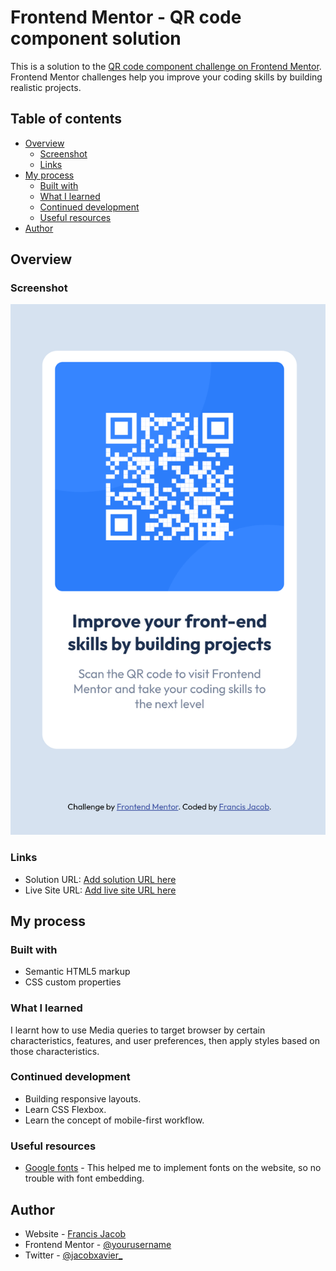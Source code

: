 # Frontend Mentor - QR code component solution

This is a solution to the [QR code component challenge on Frontend Mentor](https://www.frontendmentor.io/challenges/qr-code-component-iux_sIO_H). Frontend Mentor challenges help you improve your coding skills by building realistic projects. 

## Table of contents

- [Overview](#overview)
  - [Screenshot](#screenshot)
  - [Links](#links)
- [My process](#my-process)
  - [Built with](#built-with)
  - [What I learned](#what-i-learned)
  - [Continued development](#continued-development)
  - [Useful resources](#useful-resources)
- [Author](#author)



## Overview

### Screenshot

![](screenshot.jpg)


### Links

- Solution URL: [Add solution URL here](https://your-solution-url.com)
- Live Site URL: [Add live site URL here](https://your-live-site-url.com)

## My process

### Built with

- Semantic HTML5 markup
- CSS custom properties


### What I learned

I learnt how to use Media queries to target browser by certain characteristics, features, and user preferences, then apply styles based on those characteristics. 

### Continued development

  - Building responsive layouts.
  - Learn CSS Flexbox.
  - Learn the concept of mobile-first workflow.


### Useful resources

- [Google fonts](https://fonts.google.com/) - This helped me to implement fonts on the website, so no trouble with font embedding. 


## Author

- Website - [ Francis Jacob](https://github.com/Jacbfrancis)
- Frontend Mentor - [@yourusername](https://www.frontendmentor.io/profile/Jacbfrancis)
- Twitter - [@jacobxavier_](https://twitter.com/jacobxavier_?t=YdJHQngdQYJVbC7mWspqDg&s=08)

